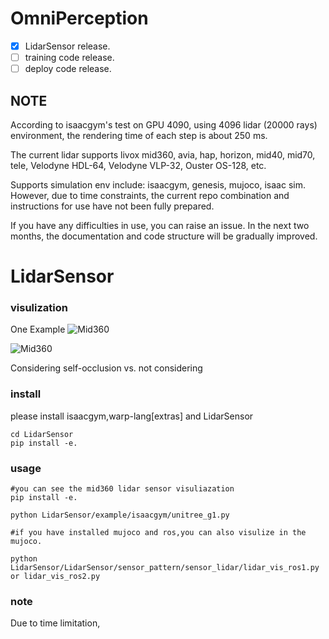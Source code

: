 # OmniPerception

- [x] LidarSensor release.
- [ ] training code release.
- [ ] deploy code release.

## NOTE

According to isaacgym's test on GPU 4090, using 4096 lidar (20000 rays) environment, the rendering time of each step is about 250 ms.

The current lidar supports livox mid360, avia, hap, horizon, mid40, mid70, tele, Velodyne HDL-64, Velodyne VLP-32, Ouster OS-128, etc. 

Supports simulation env include: isaacgym, genesis, mujoco, isaac sim. However, due to time constraints, the current repo combination and instructions for use have not been fully prepared. 

If you have any difficulties in use, you can raise an issue. In the next two months, the documentation and code structure will be gradually improved.



# LidarSensor

### visulization

One Example
![Mid360](https://github.com/aCodeDog/OmniPerception/blob/main/resources/images/Mid360_g1.gif)


![Mid360](https://github.com/aCodeDog/OmniPerception/blob/main/resources/images/mid360_no_shelf.gif)

Considering self-occlusion vs. not considering

### install

please install isaacgym,warp-lang[extras] and LidarSensor
```
cd LidarSensor 
pip install -e.

```

### usage

```
#you can see the mid360 lidar sensor visuliazation
pip install -e.

python LidarSensor/example/isaacgym/unitree_g1.py

#if you have installed mujoco and ros,you can also visulize in the mujoco.

python LidarSensor/LidarSensor/sensor_pattern/sensor_lidar/lidar_vis_ros1.py or lidar_vis_ros2.py

 ```

 ### note

 Due to time limitation,

